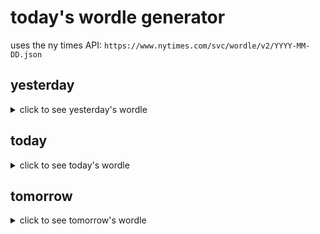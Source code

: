 # today's wordle generator

uses the ny times API: `https://www.nytimes.com/svc/wordle/v2/YYYY-MM-DD.json`

## yesterday

<details>
    <summary>click to see yesterday's wordle</summary>

    prose

</details>

## today

<details>
    <summary>click to see today's wordle</summary>

    silly

</details>

## tomorrow

<details>
    <summary>click to see tomorrow's wordle</summary>

    rower

</details>
